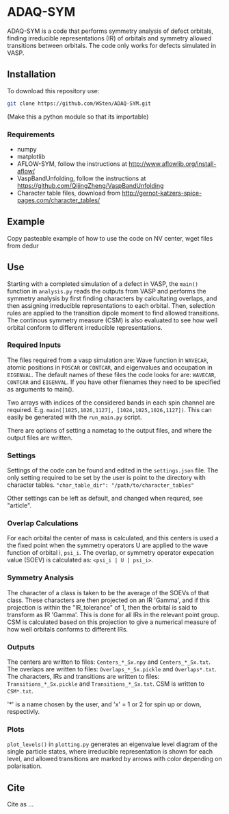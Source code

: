 # ADAQ-SYM
ADAQ-SYM is a code that performs symmetry analysis of defect orbitals, 
finding irreducible representations (IR) of orbitals and symmetry allowed transitions between orbitals.
The code only works for defects simulated in VASP. 

## Installation 

To download this repository use:
```bash
git clone https://github.com/WSten/ADAQ-SYM.git
```
(Make this a python module so that its importable)

### Requirements 

* numpy
* matplotlib
* AFLOW-SYM, follow the instructions at http://www.aflowlib.org/install-aflow/
* VaspBandUnfolding, follow the instructions at https://github.com/QijingZheng/VaspBandUnfolding
* Character table files, download from http://gernot-katzers-spice-pages.com/character_tables/


## Example
Copy pasteable example of how to use the code on NV center,
wget files from dedur

## Use

Starting with a completed simulation of a defect in VASP, the ```main()``` function in ```analysis.py``` reads the outputs from VASP and performs the symmetry analysis by first finding characters by calcultating overlaps, and then assigning irreducible representations to each orbital. Then, selection rules are applied to the transition dipole moment to find allowed transitions.
The continous symmetry measure (CSM) is also evaluated to see how well orbital conform to different irreducible representations.

### Required Inputs
The files required from a vasp simulation are: 
Wave function in ```WAVECAR```, atomic positions in ```POSCAR``` or ```CONTCAR```, and eigenvalues and occupation in ```EIGENVAL```.
The default names of these files the code looks for are: ```WAVECAR```, ```CONTCAR``` and ```EIGENVAL```. If you have other filenames they need to be specified as arguments to main().

Two arrays with indices of the considered bands in each spin channel are required.
E.g. ```main([1025,1026,1127], [1024,1025,1026,1127])```. This can easily be generated with the ```run_main.py``` script.

There are options of setting a nametag to the output files, and where the output files are written.

### Settings
Settings of the code can be found and edited in the ```settings.json``` file.
The only setting required to be set by the user is point to the directory with character tables.
```"char_table_dir": "/path/to/character_tables"```

Other settings can be left as default, and changed when requred, see "article".

### Overlap Calculations
For each orbital the center of mass is calculated, and this centers is used a the fixed point when the symmetry operators U are applied to the wave function  of orbital i, ```psi_i```. The overlap, or symmetry operator expecation value (SOEV) is calculated as:
```<psi_i | U | psi_i>```.


### Symmetry Analysis
The character of a class is taken to be the average of the SOEVs of that class.
These characters are then projected on an IR 'Gamma', and if this projection is within the "IR_tolerance" of 1, then the orbital is said to transform as IR 'Gamma'.
This is done for all IRs in the relevant point group.
CSM is calculated based on this projection to give a numerical measure of how well orbitals conforms to different IRs.

### Outputs
The centers are written to files: ```Centers_*_Sx.npy``` and ```Centers_*_Sx.txt```.
The overlaps are written to files: ```Overlaps_*_Sx.pickle``` and ```Overlaps*.txt```.
The characters, IRs and transitions are written to files: ```Transitions_*_Sx.pickle``` and ```Transitions_*_Sx.txt```.
CSM is written to ```CSM*.txt```.

'*' is a name chosen by the user, and 'x' = 1 or 2 for spin up or down, respectivly.

### Plots
```plot_levels()``` in ```plotting.py``` generates an eigenvalue level diagram of the single particle states, 
where irreducible representation is shown for each level, and allowed transitions
are marked by arrows with color depending on polarisation.

## Cite
Cite as ...



